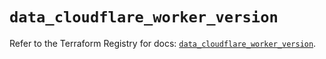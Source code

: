 # `data_cloudflare_worker_version`

Refer to the Terraform Registry for docs: [`data_cloudflare_worker_version`](https://registry.terraform.io/providers/cloudflare/cloudflare/5.9.0/docs/data-sources/worker_version).
